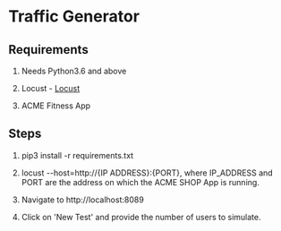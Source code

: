 # Traffic Generator

## Requirements

1. Needs Python3.6 and above

2. Locust - [Locust](https://docs.locust.io/en/stable/installation.html)

3. ACME Fitness App

## Steps

1. pip3 install -r requirements.txt

2. locust --host=http://{IP ADDRESS}:{PORT}, where IP_ADDRESS and PORT are the address on which the ACME SHOP App is running.

3. Navigate to http://localhost:8089

4. Click on 'New Test' and provide the number of users to simulate.

